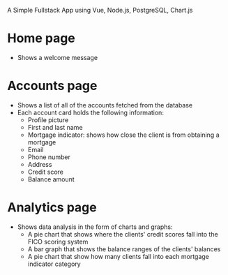 A Simple Fullstack App using Vue, Node.js, PostgreSQL, Chart.js

# Home page
- Shows a welcome message

# Accounts page
- Shows a list of all of the accounts fetched from the database
- Each account card holds the following information:
    - Profile picture
    - First and last name
    - Mortgage indicator: shows how close the client is from obtaining a mortgage
    - Email
    - Phone number
    - Address
    - Credit score
    - Balance amount

# Analytics page
- Shows data analysis in the form of charts and graphs:
    - A pie chart that shows where the clients' credit scores fall into the FICO scoring system
    - A bar graph that shows the balance ranges of the clients' balances
    - A pie chart that show how many clients fall into each mortgage indicator category
